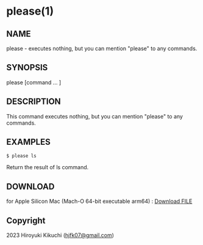 # please(1)

## NAME
  please - executes nothing, but you can mention "please" to any commands.

## SYNOPSIS
  please [command ... ]
  
## DESCRIPTION
  This command executes nothing, but you can mention "please" to any commands.

## EXAMPLES
    $ please ls
  
  Return the result of ls command.

## DOWNLOAD
  for Apple Silicon Mac (Mach-O 64-bit executable arm64) : <a id="raw-url" href="https://github.com/Hiro07/please/releases/download/v1.0.0/please">Download FILE</a>

## Copyright
  2023 Hiroyuki Kikuchi (hjfk07@gmail.com)
